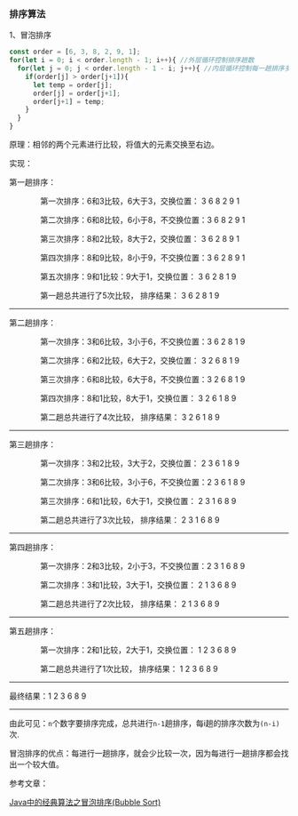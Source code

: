 ### 排序算法

1、冒泡排序
```javascript
const order = [6, 3, 8, 2, 9, 1];
for(let i = 0; i < order.length - 1; i++){ //外层循环控制排序趟数
  for(let j = 0; j < order.length - 1 - i; j++){ //内层循环控制每一趟排序多少次
    if(order[j] > order[j+1]){
      let temp = order[j];
      order[j] = order[j+1];
      order[j+1] = temp;
    }
  }
}
```
原理：相邻的两个元素进行比较，将值大的元素交换至右边。

实现：

第一趟排序：

　　　　第一次排序：6和3比较，6大于3，交换位置：  3  6  8  2  9  1

　　　　第二次排序：6和8比较，6小于8，不交换位置：3  6  8  2  9  1

　　　　第三次排序：8和2比较，8大于2，交换位置：  3  6  2  8  9  1

　　　　第四次排序：8和9比较，8小于9，不交换位置：3  6  2  8  9  1

　　　　第五次排序：9和1比较：9大于1，交换位置：  3  6  2  8  1  9

　　　　第一趟总共进行了5次比较， 排序结果：      3  6  2  8  1  9

---

第二趟排序：

　　　　第一次排序：3和6比较，3小于6，不交换位置：3  6  2  8  1  9

　　　　第二次排序：6和2比较，6大于2，交换位置：  3  2  6  8  1  9

　　　　第三次排序：6和8比较，6大于8，不交换位置：3  2  6  8  1  9

　　　　第四次排序：8和1比较，8大于1，交换位置：  3  2  6  1  8  9

　　　　第二趟总共进行了4次比较， 排序结果：      3  2  6  1  8  9

---

第三趟排序：

　　　　第一次排序：3和2比较，3大于2，交换位置：  2  3  6  1  8  9

　　　　第二次排序：3和6比较，3小于6，不交换位置：2  3  6  1  8  9

　　　　第三次排序：6和1比较，6大于1，交换位置：  2  3  1  6  8  9

　　　　第二趟总共进行了3次比较， 排序结果：     2  3  1  6  8  9

---

第四趟排序：

　　　　第一次排序：2和3比较，2小于3，不交换位置：2  3  1  6  8  9

　　　　第二次排序：3和1比较，3大于1，交换位置：  2  1  3  6  8  9

　　　　第二趟总共进行了2次比较， 排序结果：     2  1  3  6  8  9

---

第五趟排序：

　　　　第一次排序：2和1比较，2大于1，交换位置：  1  2  3  6  8  9

　　　　第二趟总共进行了1次比较， 排序结果：      1  2  3  6  8  9

---

最终结果：1  2  3  6  8  9

---

由此可见：`n`个数字要排序完成，总共进行`n-1`趟排序，每i趟的排序次数为`(n-i)`次.

冒泡排序的优点：每进行一趟排序，就会少比较一次，因为每进行一趟排序都会找出一个较大值。

参考文章：

  [Java中的经典算法之冒泡排序(Bubble Sort)](https://www.cnblogs.com/shen-hua/p/5422676.html)
